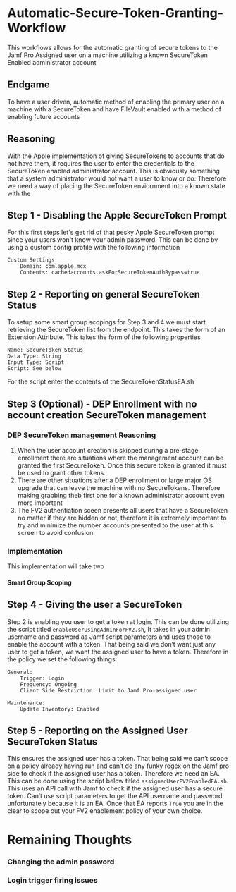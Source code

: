 # Automatic-Secure-Token-Granting-Workflow
This workflows allows for the automatic granting of secure tokens to the Jamf Pro Assigned user on a machine utilizing a known SecureToken Enabled administrator account

## Endgame
To have a user driven, automatic method of enabling the primary user on a machine with a SecureToken and have FileVault enabled with a method of enabling future accounts

## Reasoning
With the Apple implementation of giving SecureTokens to accounts that do not have them, it requires the user to enter the credentials to the SecureToken enabled administrator account. This is obviously something that a system administrator would not want a user to know or do. Therefore we need a way of placing the SecureToken enviornment into a known state with the 

## Step 1 - Disabling the Apple SecureToken Prompt

For this first steps let's get rid of that pesky Apple SecureToken prompt since your users won't know your admin password. This can be done by using a custom config profile with the following information
```
Custom Settings
	Domain: com.apple.mcx
	Contents: cachedaccounts.askForSecureTokenAuthBypass=true
```


## Step 2 - Reporting on general SecureToken Status
To setup some smart group scopings for Step 3 and 4 we must start retrieving the SecureToken list from the endpoint. This takes the form of an Extension Attribute. This takes the form of the following properties
```
Name: SecureToken Status
Data Type: String
Input Type: Script
Script: See below
```
For the script enter the contents of the SecureTokenStatusEA.sh

## Step 3 (Optional) - DEP Enrollment with no account creation SecureToken management

### DEP SecureToken management Reasoning
1. When the user account creation is skipped during a pre-stage enrollment there are situations where the management account can be granted the first SecureToken. Once this secure token is granted it must be used to grant other tokens. 
2. There are other situations after a DEP enrollment or large major OS upgrade that can leave the machine with no SecureTokens. Therefore making grabbing theb first one for a known administrator account even more important
3. The FV2 authentiation sceen presents all users that have a SecureToken no matter if they are hidden or not, therefore it is extremely important to try and minimize the number accounts presented to the user at this screen to avoid confusion.

### Implementation
This implementation will take two

#### Smart Group Scoping


## Step 4 - Giving the user a SecureToken
Step 2 is enabling you user to get a token at login. This can be done utilizing the script titled `enableUserUsingAdminForFV2.sh`, It takes in your admin username and password as Jamf script parameters and uses those to enable the account with a token. That being said we don’t want just any user to get a token, we want the assigned user to have a token. Therefore in the policy we set the following things:
```
General:
	Trigger: Login 
	Frequency: Ongoing
	Client Side Restriction: Limit to Jamf Pro-assigned user

Maintenance:
	Update Inventory: Enabled
```
	
## Step 5 - Reporting on the Assigned User SecureToken Status
This ensures the assigned user has a token. That being said we can’t scope on a policy already having run and can’t do any funky regex on the Jamf pro side to check if the assigned user has a token. Therefore we need an EA. This can be done using the script below titled `assignedUserFV2EnabledEA.sh`. This uses an API call with Jamf to check if the assigned user has a secure token. Can’t use script parameters to get the API username and password unfortunately because it is an EA. Once that EA reports `True` you are in the clear to scope out your FV2 enablement policy of your own choice.

# Remaining Thoughts

### Changing the admin password

### Login trigger firing issues
